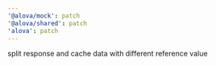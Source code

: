 ```yaml
---
'@alova/mock': patch
'@alova/shared': patch
'alova': patch
---
```


split response and cache data with different reference value
